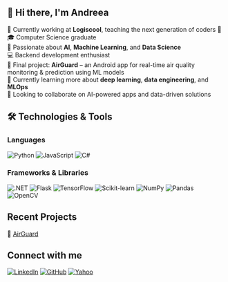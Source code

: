 ## 👋 Hi there, I'm Andreea 

🏫 Currently working at **Logiscool**, teaching the next generation of coders 🚀  
🎓 Computer Science graduate  
🤖 Passionate about **AI**, **Machine Learning**, and **Data Science**  
💻 Backend development enthusiast  
📱 Final project: **AirGuard** – an Android app for real-time air quality monitoring & prediction using ML models  
🌱 Currently learning more about **deep learning**, **data engineering**, and **MLOps**  
👀 Looking to collaborate on AI-powered apps and data-driven solutions  

## 🛠 Technologies & Tools

### Languages

![Python](https://img.shields.io/badge/Python-3776AB?style=flat-square&logo=python&logoColor=white)
![JavaScript](https://img.shields.io/badge/JavaScript-F7DF1E?style=flat-square&logo=javascript&logoColor=black)
![C#](https://img.shields.io/badge/C%23-239120?style=flat-square&logo=c-sharp&logoColor=white)

### Frameworks & Libraries

![.NET](https://img.shields.io/badge/.NET-512BD4?style=flat-square&logo=dotnet&logoColor=white)
![Flask](https://img.shields.io/badge/Flask-000000?style=flat-square&logo=flask&logoColor=white)
![TensorFlow](https://img.shields.io/badge/TensorFlow-FF6F00?style=flat-square&logo=tensorflow&logoColor=white)
![Scikit-learn](https://img.shields.io/badge/Scikit--learn-F7931E?style=flat-square&logo=scikit-learn&logoColor=white)
![NumPy](https://img.shields.io/badge/NumPy-013243?style=flat-square&logo=numpy&logoColor=white)
![Pandas](https://img.shields.io/badge/Pandas-150458?style=flat-square&logo=pandas&logoColor=white)
![OpenCV](https://img.shields.io/badge/OpenCV-5C3EE8?style=flat-square&logo=opencv&logoColor=white)


## Recent Projects

🔗 [AirGuard](https://github.com/AndreeaUrsachi/Proiecte/tree/AirGuard)

## Connect with me
[![LinkedIn](https://img.shields.io/badge/LinkedIn-blue?logo=linkedin&logoColor=white)]([https://www.linkedin.com/in/yourprofile](https://www.linkedin.com/in/andreea-ursachi-58748320b/))
[![GitHub](https://img.shields.io/badge/GitHub-black?logo=github&logoColor=white)]([https://github.com/yourusername](https://github.com/AndreeaUrsachi))
[![Yahoo](https://img.shields.io/badge/Yahoo-purple?logo=yahoo&logoColor=white)](mailto:andreea_u28@yahoo.com)

